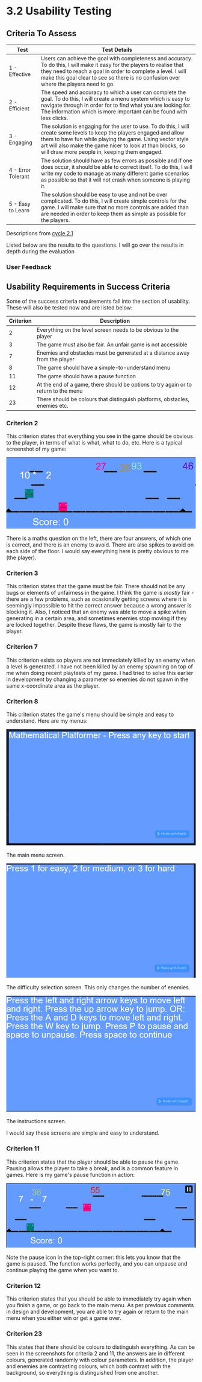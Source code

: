 # 3.2 Usability Testing

## Criteria To Assess

| Test               | Test Details                                                                                                                                                                                                                                                                                       |
| ------------------ | -------------------------------------------------------------------------------------------------------------------------------------------------------------------------------------------------------------------------------------------------------------------------------------------------- |
| 1 - Effective      | Users can achieve the goal with completeness and accuracy. To do this, I will make it easy for the players to realise that they need to reach a goal in order to complete a level. I will make this goal clear to see so there is no confusion over where the players need to go.                  |
| 2 - Efficient      | The speed and accuracy to which a user can complete the goal. To do this, I will create a menu system which is easy to navigate through in order for to find what you are looking for. The information which is more important can be found with less clicks.                                      |
| 3 - Engaging       | The solution is engaging for the user to use. To do this, I will create some levels to keep the players engaged and allow them to have fun while playing the game. Using vector style art will also make the game nicer to look at than blocks, so will draw more people in, keeping them engaged. |
| 4 - Error Tolerant | The solution should have as few errors as possible and if one does occur, it should be able to correct itself. To do this, I will write my code to manage as many different game scenarios as possible so that it will not crash when someone is playing it.                                       |
| 5 - Easy to Learn  | The solution should be easy to use and not be over complicated. To do this, I will create simple controls for the game. I will make sure that no more controls are added than are needed in order to keep them as simple as possible for the players.                                              |

Descriptions from [cycle 2.1](../design-and-development/systems-diagram.md)

Listed below are the results to the questions. I will go over the results in depth during the evaluation

### User Feedback

## Usability Requirements in Success Criteria

Some of the success criteria requirements fall into the section of usability. These will also be tested now and are listed below:

| Criterion | Description                                                                         |
| --------- | ----------------------------------------------------------------------------------- |
| 2         | Everything on the level screen needs to be obvious to the player                    |
| 3         | The game must also be fair. An unfair game is not accessible                        |
| 7         | Enemies and obstacles must be generated at a distance away from the player          |
| 8         | The game should have a simple-to-understand menu                                    |
| 11        | The game should have a pause function                                               |
| 12        | At the end of a game, there should be options to try again or to return to the menu |
| 23        | There should be colours that distinguish platforms, obstacles, enemies etc.         |

### Criterion 2

This criterion states that everything you see in the game should be obvious to the player, in terms of what is what, what to do, etc. Here is a typical screenshot of my game:

![](../.gitbook/assets/image.png)

There is a maths question on the left, there are four answers, of which one is correct, and there is an enemy to avoid. There are also spikes to avoid on each side of the floor. I would say everything here is pretty obvious to me (the player).

### Criterion 3

This criterion states that the game must be fair. There should not be any bugs or elements of unfairness in the game. I think the game is _mostly_ fair - there are a few problems, such as ocasionally getting screens where it is seemingly impossible to hit the correct answer because a wrong answer is blocking it. Also, I noticed that an enemy was able to move a spike when generating in a certain area, and sometimes enemies stop moving if they are locked together. Despite these flaws, the game is mostly fair to the player.

### Criterion 7

This criterion exists so players are not immediately killed by an enemy when a level is generated. I have not been killed by an enemy spawning on top of me when doing recent playtests of my game. I had tried to solve this earlier in development by changing a parameter so enemies do not spawn in the same x-coordinate area as the player.

### Criterion 8

This criterion states the game's menu should be simple and easy to understand. Here are my menus:

![](<../.gitbook/assets/image (13).png>)

The main menu screen.

![](<../.gitbook/assets/image (14).png>)

The difficulty selection screen. This only changes the number of enemies.

![](<../.gitbook/assets/image (15).png>)

The instructions screen.

I would say these screens are simple and easy to understand.

### Criterion 11

This criterion states that the player should be able to pause the game. Pausing allows the player to take a break, and is a common feature in games. Here is my game's pause function in action:

![](<../.gitbook/assets/image (17).png>)

Note the pause icon in the top-right corner: this lets you know that the game is paused. The function works perfectly, and you can unpause and continue playing the game when you want to.

### Criterion 12

This criterion states that you should be able to immediately try again when you finish a game, or go back to the main menu. As per previous comments in design and development, you are able to try again or return to the main menu when you either win or get a game over.

### Criterion 23

This states that there should be colours to distinguish everything. As can be seen in the screenshots for criteria 2 and 11, the answers are in different colours, generated randomly with colour parameters. In addition, the player and enemies are contrasting colours, which both contrast with the background, so everything is distinguished from one another.
